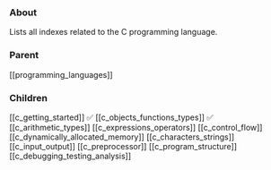 ### About
Lists all indexes related to the C programming language.

### Parent
[[programming_languages]]

### Children
[[c_getting_started]] ✅
[[c_objects_functions_types]] ✅
[[c_arithmetic_types]]
[[c_expressions_operators]]
[[c_control_flow]]
[[c_dynamically_allocated_memory]]
[[c_characters_strings]]
[[c_input_output]]
[[c_preprocessor]]
[[c_program_structure]]
[[c_debugging_testing_analysis]]